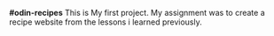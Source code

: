 **#odin-recipes**
This is My first project.
My assignment was to create a recipe website from the lessons i learned previously.